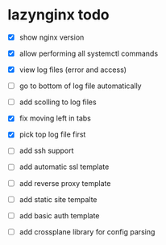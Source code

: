 # lazynginx todo
- [x] show nginx version
- [x] allow performing all systemctl commands 
- [x] view log files (error and access)
- [ ] go to bottom of log file automatically
- [ ] add scolling to log files
- [x] fix moving left in tabs
- [x] pick top log file first
- [ ] add ssh support
- [ ] add automatic ssl template
- [ ] add reverse proxy template
- [ ] add static site tempalte
- [ ] add basic auth template
- [ ] add crossplane library for config parsing

